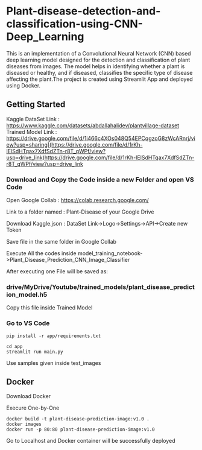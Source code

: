 # Plant-disease-detection-and-classification-using-CNN-Deep_Learning
This is an implementation of a Convolutional Neural Network (CNN) based deep learning model designed for the detection and classification of plant diseases from images. The model helps in identifying whether a plant is diseased or healthy, and if diseased, classifies the specific type of disease affecting the plant.The project is created using Streamlit App and deployed using Docker.
## Getting Started
Kaggle DataSet Link : https://www.kaggle.com/datasets/abdallahalidev/plantvillage-dataset
Trained Model Link : https://drive.google.com/file/d/1i466c4XOs048Q54EPCqgzoG8zWcARnrj/view?usp=sharing](https://drive.google.com/file/d/1rKh-IElSdHTqax7XdfSdZTn-r8T_qWPf/view?usp=drive_link)https://drive.google.com/file/d/1rKh-IElSdHTqax7XdfSdZTn-r8T_qWPf/view?usp=drive_link
### Download and Copy the Code inside a new Folder and open VS Code
Open Google Collab : https://colab.research.google.com/

Link to a folder named : Plant-Disease of your Google Drive

Download Kaggle.json : DataSet Link->Logo->Settings->API->Create new Token

Save file in the same folder in Google Collab

Execute All the codes inside model_training_notebook->Plant_Disease_Prediction_CNN_Image_Classifier

After executing one File will be saved as:
### drive/MyDrive/Youtube/trained_models/plant_disease_prediction_model.h5
Copy this file inside Trained Model
### Go to VS Code
```
pip install -r app/requirements.txt
```
```
cd app
streamlit run main.py
```
Use samples given inside test_images
## Docker
Download Docker

Execure One-by-One
```
docker build -t plant-disease-prediction-image:v1.0 .
docker images
docker run -p 80:80 plant-disease-prediction-image:v1.0
```
Go to Localhost and Docker container will be successfully deployed


